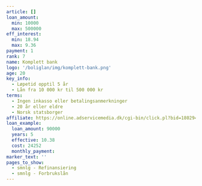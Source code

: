 ```yaml
---
article: []
loan_amount:
  min: 10000
  max: 500000
eff_interest:
  min: 18.94
  max: 9.36
payment: 1
rank: 7
name: Komplett bank
logo: '/boliglan/img/komplett-bank.png'
age: 20
key_info:
  - Løpetid opptil 5 år
  - Lån fra 10 000 kr til 500 000 kr
terms:
  - Ingen inkasso eller betalingsanmerkninger
  - 20 år eller eldre
  - Norsk statsborger
affiliate: https://online.adservicemedia.dk/cgi-bin/click.pl?bid=1802940&media_id=89835
loan_example:
  loan_amount: 90000
  years: 5
  effective: 10.38
  cost: 24252
  monthly_payment:
marker_text: ''
pages_to_show:
  - smnlg - Refinansiering
  - smnlg - Forbrukslån
---
```

